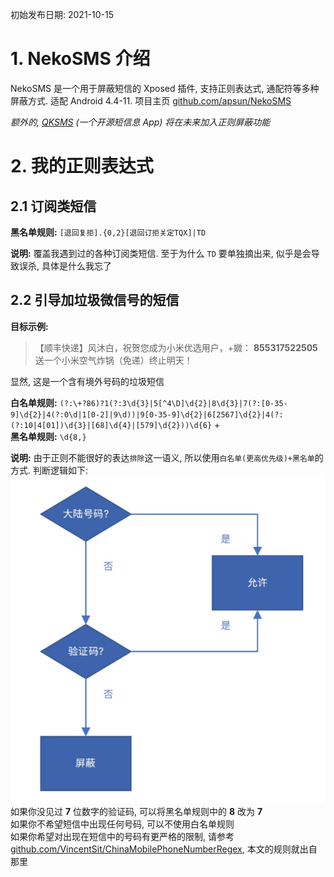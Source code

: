 <title>分享我的 NekoSMS 正则表达式</title>

初始发布日期: 2021-10-15

# 1. NekoSMS 介绍

NekoSMS 是一个用于屏蔽短信的 Xposed 插件, 支持正则表达式, 通配符等多种屏蔽方式. 适配 Android 4.4-11. 项目主页 [github.com/apsun/NekoSMS](https://github.com/apsun/NekoSMS)

*额外的, [QKSMS](https://github.com/moezbhatti/qksms) (一个开源短信息 App) 将在未来加入正则屏蔽功能*

# 2. 我的正则表达式

## 2.1 订阅类短信

**黑名单规则:** ```[退回复拒].{0,2}[退回订拒关定TQX]|TD```

**说明:** 覆盖我遇到过的各种订阅类短信. 至于为什么 ```TD``` 要单独摘出来, 似乎是会导致误杀, 具体是什么我忘了

## 2.2 引导加垃圾微信号的短信

**目标示例:** 
> 【顺丰快递】风沐白，祝贺您成为小米优选用户，+㜫： **855317522505** 送一个小米空气炸锅（免递）终止明天！

显然, 这是一个含有境外号码的垃圾短信

**白名单规则:** ```(?:\+?86)?1(?:3\d{3}|5[^4\D]\d{2}|8\d{3}|7(?:[0-35-9]\d{2}|4(?:0\d|1[0-2]|9\d))|9[0-35-9]\d{2}|6[2567]\d{2}|4(?:(?:10|4[01])\d{3}|[68]\d{4}|[579]\d{2}))\d{6}``` +<br>
**黑名单规则:** ```\d{8,}```

**说明:** 由于正则不能很好的表达```排除```这一语义, 所以使用```白名单(更高优先级)+黑名单```的方式. 判断逻辑如下:<br>
![判断逻辑](/imgs/2021-10-15/Snipaste_2021-10-15_10-52-31.jpg)<br>
如果你没见过 **7** 位数字的验证码, 可以将黑名单规则中的 **8** 改为 **7**<br>
如果你不希望短信中出现任何号码, 可以不使用白名单规则<br>
如果你希望对出现在短信中的号码有更严格的限制, 请参考[github.com/VincentSit/ChinaMobilePhoneNumberRegex](https://github.com/VincentSit/ChinaMobilePhoneNumberRegex), 本文的规则就出自那里